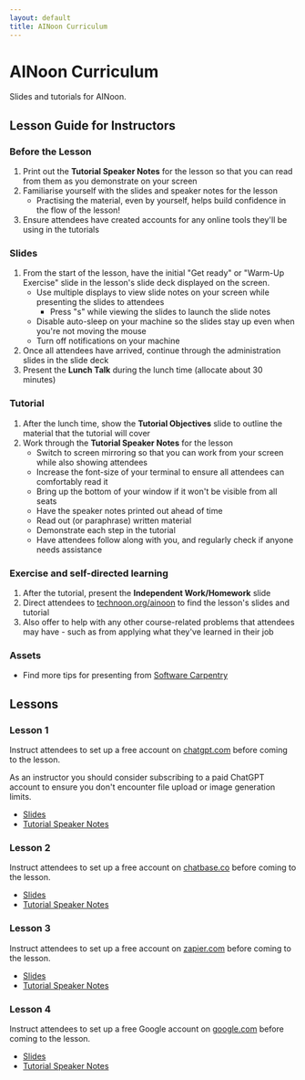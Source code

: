```yaml
---
layout: default
title: AINoon Curriculum
---
```


# AINoon Curriculum

Slides and tutorials for AINoon.

## Lesson Guide for Instructors

### Before the Lesson

1. Print out the **Tutorial Speaker Notes** for the lesson so that you can read from them as you demonstrate on your screen
2. Familiarise yourself with the slides and speaker notes for the lesson
   * Practising the material, even by yourself, helps build confidence in the flow of the lesson!
3. Ensure attendees have created accounts for any online tools they'll be using in the tutorials

### Slides

1. From the start of the lesson, have the initial "Get ready" or "Warm-Up Exercise" slide in the lesson's slide deck displayed on the screen.
   * Use multiple displays to view slide notes on your screen while presenting the slides to attendees
     * Press "s" while viewing the slides to launch the slide notes
   * Disable auto-sleep on your machine so the slides stay up even when you're not moving the mouse
   * Turn off notifications on your machine
2. Once all attendees have arrived, continue through the administration slides in the slide deck
3. Present the **Lunch Talk** during the lunch time (allocate about 30 minutes)

### Tutorial

1. After the lunch time, show the **Tutorial Objectives** slide to outline the material that the tutorial will cover
2. Work through the **Tutorial Speaker Notes** for the lesson
   * Switch to screen mirroring so that you can work from your screen while also showing attendees
   * Increase the font-size of your terminal to ensure all attendees can comfortably read it
   * Bring up the bottom of your window if it won't be visible from all seats
   * Have the speaker notes printed out ahead of time
   * Read out (or paraphrase) written material
   * Demonstrate each step in the tutorial
   * Have attendees follow along with you, and regularly check if anyone needs assistance

### Exercise and self-directed learning

1. After the tutorial, present the **Independent Work/Homework** slide
2. Direct attendees to [technoon.org/ainoon](https://technoon.org/ainoon) to find the lesson's slides and tutorial
3. Also offer to help with any other course-related problems that attendees may have - such as from applying what they've learned in their job

### Assets

* Find more tips for presenting from [Software Carpentry](https://carpentries.github.io/instructor-training/instructor/17-live.html#top-ten-tips-for-participatory-live-coding-in-a-workshop)

## Lessons

### Lesson 1

Instruct attendees to set up a free account on
[chatgpt.com](https://chatgpt.com) before coming to the lesson.

As an instructor you should consider subscribing to a paid ChatGPT
account to ensure you don't encounter file upload or image generation
limits.

* [Slides](https://technoon.org/ainoon/lesson_1/slides.html)
* [Tutorial Speaker Notes](https://technoon.org/ainoon/lesson_1/tutorial.html)

### Lesson 2

Instruct attendees to set up a free account on
[chatbase.co](https://chatbase.co) before coming to the lesson.

* [Slides](https://technoon.org/ainoon/lesson_2/slides.html)
* [Tutorial Speaker Notes](https://technoon.org/ainoon/lesson_2/tutorial.html)

### Lesson 3

Instruct attendees to set up a free account on
[zapier.com](https://zapier.com) before coming to the lesson.

* [Slides](https://technoon.org/ainoon/lesson_3/slides.html)
* [Tutorial Speaker Notes](https://technoon.org/ainoon/lesson_3/tutorial.html)

### Lesson 4

Instruct attendees to set up a free Google account on
[google.com](https://google.com) before coming to the lesson.

* [Slides](https://technoon.org/ainoon/lesson_4/slides.html)
* [Tutorial Speaker Notes](https://technoon.org/ainoon/lesson_4/tutorial.html)